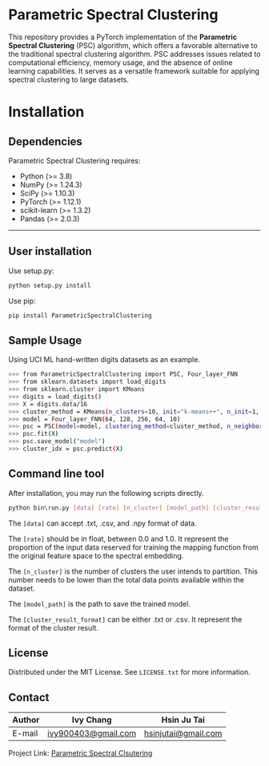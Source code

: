 <!-- Parametric Spectral Clustering -->

# Parametric Spectral Clustering

This repository provides a PyTorch implementation of the **Parametric Spectral Clustering** (PSC) algorithm, which offers a favorable alternative to the traditional spectral clustering algorithm. PSC addresses issues related to computational efficiency, memory usage, and the absence of online learning capabilities. It serves as a versatile framework suitable for applying spectral clustering to large datasets.

<!-- PREREQUISITES -->

# Installation

## Dependencies

Parametric Spectral Clustering requires:

-   Python (>= 3.8)
-   NumPy (>= 1.24.3)
-   SciPy (>= 1.10.3)
-   PyTorch (>= 1.12.1)
-   scikit-learn (>= 1.3.2)
-   Pandas (>= 2.0.3)

---

<!-- INSTALLATION -->

## User installation

Use setup.py:

```sh
python setup.py install
```

Use pip:

```sh
pip install ParametricSpectralClustering
```

<!-- SAMPLE USAGE -->

## Sample Usage

Using UCI ML hand-written digits datasets as an example.

```sh
>>> from ParametricSpectralClustering import PSC, Four_layer_FNN
>>> from sklearn.datasets import load_digits
>>> from sklearn.cluster import KMeans
>>> digits = load_digits()
>>> X = digits.data/16
>>> cluster_method = KMeans(n_clusters=10, init="k-means++", n_init=1, max_iter=100, algorithm='elkan')
>>> model = Four_layer_FNN(64, 128, 256, 64, 10)
>>> psc = PSC(model=model, clustering_method=cluster_method, n_neighbor=10, sampling_ratio=0, batch_size_data=1797)
>>> psc.fit(X)
>>> psc.save_model("model")
>>> cluster_idx = psc.predict(X)
```

<!-- COMMEND LINE TOOL -->

## Command line tool

After installation, you may run the following scripts directly.

```sh
python bin\run.py [data] [rate] [n_cluster] [model_path] [cluster_result_format]
```

The `[data]` can accept .txt, .csv, and .npy format of data.

The `[rate]` should be in float, between 0.0 and 1.0. It represent the proportion of the input data reserved for training the mapping function from the original feature space to the spectral embedding.

The `[n_cluster]` is the number of clusters the user intends to partition. This number needs to be lower than the total data points available within the dataset.

The `[model_path]` is the path to save the trained model.

The `[cluster_result_format]` can be either .txt or .csv. It represent the format of the cluster result.

<!-- LICENSE -->

## License

Distributed under the MIT License. See `LICENSE.txt` for more information.

<!-- CONTACT -->

## Contact

| Author | Ivy Chang           | Hsin Ju Tai         |
| ------ | ------------------- | ------------------- |
| E-mail | ivy900403@gmail.com | hsinjutai@gmail.com |

Project Link: [Parametric Spectral Clsutering](https://github.com/IvyChang04/PSC_library)
